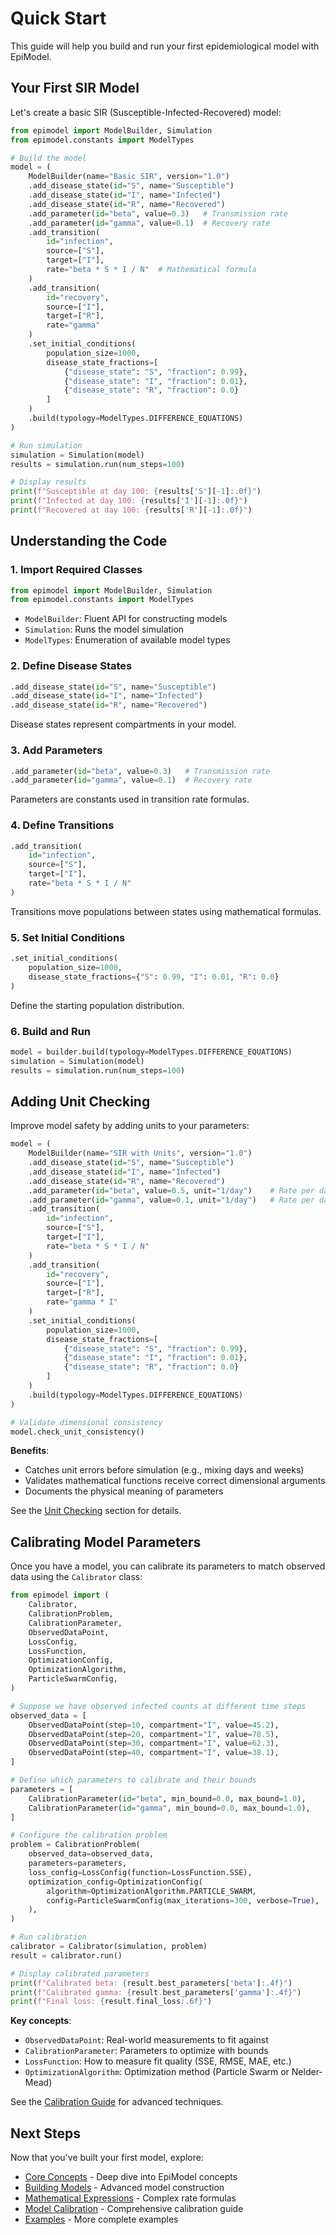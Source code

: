 # Quick Start

This guide will help you build and run your first epidemiological model with EpiModel.

## Your First SIR Model

Let's create a basic SIR (Susceptible-Infected-Recovered) model:

```python
from epimodel import ModelBuilder, Simulation
from epimodel.constants import ModelTypes

# Build the model
model = (
    ModelBuilder(name="Basic SIR", version="1.0")
    .add_disease_state(id="S", name="Susceptible")
    .add_disease_state(id="I", name="Infected")
    .add_disease_state(id="R", name="Recovered")
    .add_parameter(id="beta", value=0.3)   # Transmission rate
    .add_parameter(id="gamma", value=0.1)  # Recovery rate
    .add_transition(
        id="infection",
        source=["S"],
        target=["I"],
        rate="beta * S * I / N"  # Mathematical formula
    )
    .add_transition(
        id="recovery",
        source=["I"],
        target=["R"],
        rate="gamma"
    )
    .set_initial_conditions(
        population_size=1000,
        disease_state_fractions=[
            {"disease_state": "S", "fraction": 0.99},
            {"disease_state": "I", "fraction": 0.01},
            {"disease_state": "R", "fraction": 0.0}
        ]
    )
    .build(typology=ModelTypes.DIFFERENCE_EQUATIONS)
)

# Run simulation
simulation = Simulation(model)
results = simulation.run(num_steps=100)

# Display results
print(f"Susceptible at day 100: {results['S'][-1]:.0f}")
print(f"Infected at day 100: {results['I'][-1]:.0f}")
print(f"Recovered at day 100: {results['R'][-1]:.0f}")
```

## Understanding the Code

### 1. Import Required Classes

```python
from epimodel import ModelBuilder, Simulation
from epimodel.constants import ModelTypes
```

- `ModelBuilder`: Fluent API for constructing models
- `Simulation`: Runs the model simulation
- `ModelTypes`: Enumeration of available model types

### 2. Define Disease States

```python
.add_disease_state(id="S", name="Susceptible")
.add_disease_state(id="I", name="Infected")
.add_disease_state(id="R", name="Recovered")
```

Disease states represent compartments in your model.

### 3. Add Parameters

```python
.add_parameter(id="beta", value=0.3)   # Transmission rate
.add_parameter(id="gamma", value=0.1)  # Recovery rate
```

Parameters are constants used in transition rate formulas.

### 4. Define Transitions

```python
.add_transition(
    id="infection",
    source=["S"],
    target=["I"],
    rate="beta * S * I / N"
)
```

Transitions move populations between states using mathematical formulas.

### 5. Set Initial Conditions

```python
.set_initial_conditions(
    population_size=1000,
    disease_state_fractions={"S": 0.99, "I": 0.01, "R": 0.0}
)
```

Define the starting population distribution.

### 6. Build and Run

```python
model = builder.build(typology=ModelTypes.DIFFERENCE_EQUATIONS)
simulation = Simulation(model)
results = simulation.run(num_steps=100)
```

## Adding Unit Checking

Improve model safety by adding units to your parameters:

```python
model = (
    ModelBuilder(name="SIR with Units", version="1.0")
    .add_disease_state(id="S", name="Susceptible")
    .add_disease_state(id="I", name="Infected")
    .add_disease_state(id="R", name="Recovered")
    .add_parameter(id="beta", value=0.5, unit="1/day")    # Rate per day
    .add_parameter(id="gamma", value=0.1, unit="1/day")   # Rate per day
    .add_transition(
        id="infection",
        source=["S"],
        target=["I"],
        rate="beta * S * I / N"
    )
    .add_transition(
        id="recovery",
        source=["I"],
        target=["R"],
        rate="gamma * I"
    )
    .set_initial_conditions(
        population_size=1000,
        disease_state_fractions=[
            {"disease_state": "S", "fraction": 0.99},
            {"disease_state": "I", "fraction": 0.01},
            {"disease_state": "R", "fraction": 0.0}
        ]
    )
    .build(typology=ModelTypes.DIFFERENCE_EQUATIONS)
)

# Validate dimensional consistency
model.check_unit_consistency()
```

**Benefits**:

- Catches unit errors before simulation (e.g., mixing days and weeks)
- Validates mathematical functions receive correct dimensional arguments
- Documents the physical meaning of parameters

See the [Unit Checking](../guide/building-models.md#unit-checking) section for details.

## Calibrating Model Parameters

Once you have a model, you can calibrate its parameters to match observed data using the `Calibrator` class:

```python
from epimodel import (
    Calibrator,
    CalibrationProblem,
    CalibrationParameter,
    ObservedDataPoint,
    LossConfig,
    LossFunction,
    OptimizationConfig,
    OptimizationAlgorithm,
    ParticleSwarmConfig,
)

# Suppose we have observed infected counts at different time steps
observed_data = [
    ObservedDataPoint(step=10, compartment="I", value=45.2),
    ObservedDataPoint(step=20, compartment="I", value=78.5),
    ObservedDataPoint(step=30, compartment="I", value=62.3),
    ObservedDataPoint(step=40, compartment="I", value=38.1),
]

# Define which parameters to calibrate and their bounds
parameters = [
    CalibrationParameter(id="beta", min_bound=0.0, max_bound=1.0),
    CalibrationParameter(id="gamma", min_bound=0.0, max_bound=1.0),
]

# Configure the calibration problem
problem = CalibrationProblem(
    observed_data=observed_data,
    parameters=parameters,
    loss_config=LossConfig(function=LossFunction.SSE),
    optimization_config=OptimizationConfig(
        algorithm=OptimizationAlgorithm.PARTICLE_SWARM,
        config=ParticleSwarmConfig(max_iterations=300, verbose=True),
    ),
)

# Run calibration
calibrator = Calibrator(simulation, problem)
result = calibrator.run()

# Display calibrated parameters
print(f"Calibrated beta: {result.best_parameters['beta']:.4f}")
print(f"Calibrated gamma: {result.best_parameters['gamma']:.4f}")
print(f"Final loss: {result.final_loss:.6f}")
```

**Key concepts**:

- `ObservedDataPoint`: Real-world measurements to fit against
- `CalibrationParameter`: Parameters to optimize with bounds
- `LossFunction`: How to measure fit quality (SSE, RMSE, MAE, etc.)
- `OptimizationAlgorithm`: Optimization method (Particle Swarm or Nelder-Mead)

See the [Calibration Guide](../guide/calibration.md) for advanced techniques.

## Next Steps

Now that you've built your first model, explore:

- [Core Concepts](../guide/core-concepts.md) - Deep dive into EpiModel concepts
- [Building Models](../guide/building-models.md) - Advanced model construction
- [Mathematical Expressions](../guide/mathematical-expressions.md) - Complex rate formulas
- [Model Calibration](../guide/calibration.md) - Comprehensive calibration guide
- [Examples](../guide/examples.md) - More complete examples
